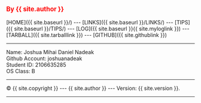 ---
---

<span style="color:red; font-weight:bold; font-size:larger;">By {{ site.author }}</span>
<br><br>
[HOME]({{ site.baseurl }}/) ---
[LINKS]({{ site.baseurl }}/LINKS/) ---
[TIPS]({{ site.baseurl }}/TIPS/) ---
[LOG]({{ site.baseurl }}{{ site.myloglink }}) ---
[TARBALL]({{ site.tarballlink }}) ---
[GITHUB]({{ site.githublink }})
<br>
<hr>
Name:		Joshua Mihai Daniel Nadeak
<br>
Github Account:	joshuanadeak
<br>
Student ID:	2106635285
<br>
OS Class:	B
<br>
<hr>
&copy; {{ site.copyright }} --- {{ site.author }} --- Version: {{ site.version }}.
<hr>
<br>
